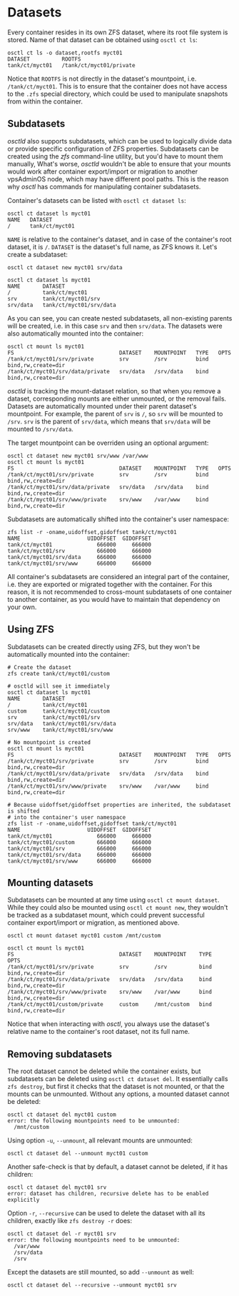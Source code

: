 # Datasets
Every container resides in its own ZFS dataset, where its root file system
is stored. Name of that dataset can be obtained using `osctl ct ls`:

```shell
osctl ct ls -o dataset,rootfs myct01
DATASET          ROOTFS                  
tank/ct/myct01   /tank/ct/myct01/private
```

Notice that `ROOTFS` is not directly in the dataset's mountpoint, i.e.
`/tank/ct/myct01`. This is to ensure that the container does not have access
to the `.zfs` special directory, which could be used to manipulate snapshots
from within the container.

## Subdatasets
*osctld* also supports subdatasets, which can be used to logically divide data
or provide specific configuration of ZFS properties. Subdatasets can be created
using the *zfs* command-line utility, but you'd have to mount them manually,
What's worse, *osctld* wouldn't be able to ensure that your mounts would
work after container export/import or migration to another vpsAdminOS node,
which may have different pool paths. This is the reason why *osctl* has commands
for manipulating container subdatasets.

Container's datasets can be listed with `osctl ct dataset ls`:

```shell
osctl ct dataset ls myct01
NAME   DATASET        
/      tank/ct/myct01
```

`NAME` is relative to the container's dataset, and in case of the container's
root dataset, it is `/`. `DATASET` is the dataset's full name, as ZFS knows it.
Let's create a subdataset:

```shell
osctl ct dataset new myct01 srv/data

osctl ct dataset ls myct01
NAME       DATASET                 
/          tank/ct/myct01          
srv        tank/ct/myct01/srv      
srv/data   tank/ct/myct01/srv/data
```

As you can see, you can create nested subdatasets, all non-existing parents will
be created, i.e. in this case `srv` and then `srv/data`. The datasets were also
automatically mounted into the container:

```shell
osctl ct mount ls myct01
FS                                 DATASET    MOUNTPOINT   TYPE   OPTS               
/tank/ct/myct01/srv/private        srv        /srv         bind   bind,rw,create=dir 
/tank/ct/myct01/srv/data/private   srv/data   /srv/data    bind   bind,rw,create=dir
```

*osctld* is tracking the mount-dataset relation, so that when you remove a dataset,
corresponding mounts are either unmounted, or the removal fails. Datasets are
automatically mounted under their parent dataset's mountpoint. For example,
the parent of `srv` is `/`, so `srv` will be mounted to `/srv`. `srv` is the
parent of `srv/data`, which means that `srv/data` will be mounted to `/srv/data`.

The target mountpoint can be overriden using an optional argument:

```shell
osctl ct dataset new myct01 srv/www /var/www
osctl ct mount ls myct01
FS                                 DATASET    MOUNTPOINT   TYPE   OPTS               
/tank/ct/myct01/srv/private        srv        /srv         bind   bind,rw,create=dir 
/tank/ct/myct01/srv/data/private   srv/data   /srv/data    bind   bind,rw,create=dir 
/tank/ct/myct01/srv/www/private    srv/www    /var/www     bind   bind,rw,create=dir
```

Subdatasets are automatically shifted into the container's user namespace:

```shell
zfs list -r -oname,uidoffset,gidoffset tank/ct/myct01
NAME                     UIDOFFSET  GIDOFFSET
tank/ct/myct01              666000     666000
tank/ct/myct01/srv          666000     666000
tank/ct/myct01/srv/data     666000     666000
tank/ct/myct01/srv/www      666000     666000
```

All container's subdatasets are considered an integral part of the container,
i.e. they are exported or migrated together with the container. For this reason,
it is not recommended to cross-mount subdatasets of one container to another
container, as you would have to maintain that dependency on your own.

## Using ZFS
Subdatasets can be created directly using ZFS, but they won't be automatically
mounted into the container:

```shell
# Create the dataset
zfs create tank/ct/myct01/custom

# osctld will see it immediately
osctl ct dataset ls myct01
NAME       DATASET                 
/          tank/ct/myct01          
custom     tank/ct/myct01/custom   
srv        tank/ct/myct01/srv      
srv/data   tank/ct/myct01/srv/data 
srv/www    tank/ct/myct01/srv/www  

# No mountpoint is created
osctl ct mount ls myct01
FS                                 DATASET    MOUNTPOINT   TYPE   OPTS               
/tank/ct/myct01/srv/private        srv        /srv         bind   bind,rw,create=dir 
/tank/ct/myct01/srv/data/private   srv/data   /srv/data    bind   bind,rw,create=dir 
/tank/ct/myct01/srv/www/private    srv/www    /var/www     bind   bind,rw,create=dir 

# Because uidoffset/gidoffset properties are inherited, the subdataset is shifted
# into the container's user namespace
zfs list -r -oname,uidoffset,gidoffset tank/ct/myct01
NAME                     UIDOFFSET  GIDOFFSET
tank/ct/myct01              666000     666000
tank/ct/myct01/custom       666000     666000
tank/ct/myct01/srv          666000     666000
tank/ct/myct01/srv/data     666000     666000
tank/ct/myct01/srv/www      666000     666000
```

## Mounting datasets
Subdatasets can be mounted at any time using `osctl ct mount dataset`. While they
could also be mounted using `osctl ct mount new`, they wouldn't be tracked
as a subdataset mount, which could prevent successful container export/import
or migration, as mentioned above.

```shell
osctl ct mount dataset myct01 custom /mnt/custom

osctl ct mount ls myct01
FS                                 DATASET    MOUNTPOINT    TYPE   OPTS               
/tank/ct/myct01/srv/private        srv        /srv          bind   bind,rw,create=dir 
/tank/ct/myct01/srv/data/private   srv/data   /srv/data     bind   bind,rw,create=dir 
/tank/ct/myct01/srv/www/private    srv/www    /var/www      bind   bind,rw,create=dir 
/tank/ct/myct01/custom/private     custom     /mnt/custom   bind   bind,rw,create=dir
```

Notice that when interacting with *osctl*, you always use the dataset's relative
name to the container's root dataset, not its full name.

## Removing subdatasets
The root dataset cannot be deleted while the container exists, but subdatasets
can be deleted using `osctl ct dataset del`. It essentially calls `zfs destroy`,
but first it checks that the dataset is not mounted, or that the mounts can
be unmounted. Without any options, a mounted dataset cannot be deleted:

```shell
osctl ct dataset del myct01 custom
error: the following mountpoints need to be unmounted:
  /mnt/custom
```

Using option `-u`, `--unmount`, all relevant mounts are unmounted:

```shell
osctl ct dataset del --unmount myct01 custom
```

Another safe-check is that by default, a dataset cannot be deleted, if it has
children:

```shell
osctl ct dataset del myct01 srv   
error: dataset has children, recursive delete has to be enabled explicitly
```

Option `-r`, `--recursive` can be used to delete the dataset with all its
children, exactly like `zfs destroy -r` does:

```shell
osctl ct dataset del -r myct01 srv
error: the following mountpoints need to be unmounted:
  /var/www
  /srv/data
  /srv
```

Except the datasets are still mounted, so add `--unmount` as well:

```shell
osctl ct dataset del --recursive --unmount myct01 srv
```
